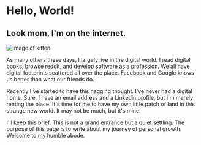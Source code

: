# Hello, World!

## Look mom, I'm on the internet. 

![Image of kitten](https://media.giphy.com/media/bo2qwyxv271zW/source.gif "Logo Title Text 1")

As many others these days, I largely live in the digital world. I read digital books, browse reddit, and develop software as a profession. We all have digital footprints scattered all over the place. Facebook and Google knows us better than what our friends do. 

Recently I've started to have this nagging thought. I've never had a digital home. Sure, I have an email address and a Linkedin profile, but I'm merely renting the place. It's time for me to have my own little patch of land in this strange new world. It may not be much, but it's mine.

I'll keep this brief. This is not a grand entrance but a quiet settling. The purpose of this page is to write about my journey of personal growth. Welcome to my humble abode.